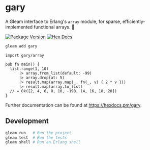 # gary

A Gleam interface to Erlang's `array` module, for sparse, efficiently-implemented functional arrays. 🐝

[![Package Version](https://img.shields.io/hexpm/v/gary)](https://hex.pm/packages/gary)
[![Hex Docs](https://img.shields.io/badge/hex-docs-ffaff3)](https://hexdocs.pm/gary/)

```sh
gleam add gary
```

```gleam
import gary/array

pub fn main() {
  list.range(1, 10)
      |> array.from_list(default: -99)
      |> array.drop(at: 5)
      |> result.map(array.map(_, fn(_, v) { 2 * v }))
      |> result.map(array.to_list)
  // = Ok([2, 4, 6, 8, 10, -198, 14, 16, 18, 20])
}
```

Further documentation can be found at <https://hexdocs.pm/gary>.

## Development

```sh
gleam run   # Run the project
gleam test  # Run the tests
gleam shell # Run an Erlang shell
```
